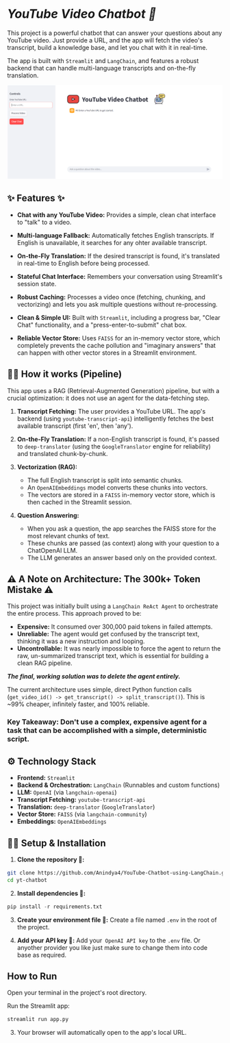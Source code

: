 # ***YouTube Video Chatbot 🤖***


This project is a powerful chatbot that can answer your questions about any YouTube video. Just provide a URL, and the app will fetch the video's transcript, build a knowledge base, and let you chat with it in real-time.

The app is built with `Streamlit` and `LangChain`, and features a robust backend that can handle multi-language transcripts and on-the-fly translation.

![Image](image/ui_w.png)

## **✨ Features ✨**

- **Chat with any YouTube Video:** Provides a simple, clean chat interface to "talk" to a video.

- **Multi-language Fallback:** Automatically fetches English transcripts. If English is unavailable, it searches for any ohter available transcript.

- **On-the-Fly Translation:** If the desired transcript is found, it's translated in real-time to English before being processed.

- **Stateful Chat Interface:** Remembers your conversation using Streamlit's session state.

- **Robust Caching:** Processes a video once (fetching, chunking, and vectorizing) and lets you ask multiple questions without re-processing.

- **Clean & Simple UI:** Built with `Streamlit`, including a progress bar, "Clear Chat" functionality, and a "press-enter-to-submit" chat box.

- **Reliable Vector Store:** Uses `FAISS` for an in-memory vector store, which completely prevents the cache pollution and "imaginary answers" that can happen with other vector stores in a Streamlit environment.


## **👩‍💻 How it works (Pipeline)**
This app uses a RAG (Retrieval-Augmented Generation) pipeline, but with a crucial optimization: it does not use an agent for the data-fetching step.

1. **Transcript Fetching:** The user provides a YouTube URL. The app's backend (using `youtube-transcript-api`) intelligently fetches the best available transcript (first 'en', then 'any').

2. **On-the-Fly Translation:** If a non-English transcript is found, it's passed to `deep-translator` (using the `GoogleTranslator` engine for reliability) and translated chunk-by-chunk.

3. **Vectorization (RAG):**
    - The full English transcript is split into semantic chunks.
    - An `OpenAIEmbeddings` model converts these chunks into vectors.
    - The vectors are stored in a `FAISS` in-memory vector store, which is then cached in the Streamlit session.

4. **Question Answering:**
    - When you ask a question, the app searches the FAISS store for the most relevant chunks of text.
    - These chunks are passed (as context) along with your question to a ChatOpenAI LLM.
    - The LLM generates an answer based only on the provided context.


## **⚠️ A Note on Architecture: The 300k+ Token Mistake ⚠️**
This project was initially built using a `LangChain ReAct Agent` to orchestrate the entire process. This approach proved to be:

- **Expensive:** It consumed over 300,000 paid tokens in failed attempts.
- **Unreliable:** The agent would get confused by the transcript text, thinking it was a new instruction and looping.
- **Uncontrollable:** It was nearly impossible to force the agent to return the raw, un-summarized transcript text, which is essential for building a clean RAG pipeline.  

***The final, working solution was to delete the agent entirely.***


The current architecture uses simple, direct Python function calls (`get_video_id() -> get_transcript() -> split_transcript()`). This is ~99% cheaper, infinitely faster, and 100% reliable.


### **Key Takeaway:** Don't use a complex, expensive agent for a task that can be accomplished with a simple, deterministic script.

## **⚙️ Technology Stack**

- **Frontend:** `Streamlit`  
- **Backend & Orchestration:** `LangChain` (Runnables and custom functions)  
- **LLM:** `OpenAI` (via `langchain-openai`)  
- **Transcript Fetching:** `youtube-transcript-api`  
- **Translation:** `deep-translator` (`GoogleTranslator`)  
- **Vector Store:** `FAISS` (via `langchain-community`)  
- **Embeddings:** `OpenAIEmbeddings`  

## **👩‍💻 Setup & Installation**

1. **Clone the repository 🧬:**
```bash
git clone https://github.com/Anindya4/YouTube-Chatbot-using-LangChain.git
cd yt-chatbot
```

2. **Install dependencies 📩:**
```python
pip install -r requirements.txt
```

3. **Create your environment file 📂:** Create a file named `.env` in the root of the project.
 
4. **Add your API key 🔑:** Add your` OpenAI API key` to the `.env` file. Or anyother provider you like just make sure to change them into code base as required.


## **How to Run**

Open your terminal in the project's root directory.

Run the Streamlit app:
```python
streamlit run app.py
```
3. Your browser will automatically open to the app's local URL.
